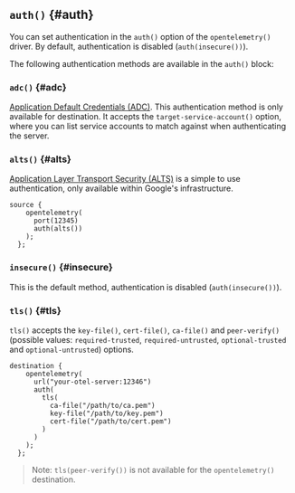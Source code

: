 ---
---
## `auth()` {#auth}

You can set authentication in the `auth()` option of the `opentelemetry()` driver. By default, authentication is disabled (`auth(insecure())`).

The following authentication methods are available in the `auth()` block:

### `adc()` {#adc}

[Application Default Credentials (ADC)](https://cloud.google.com/docs/authentication/application-default-credentials). This authentication method is only available for destination. It accepts the `target-service-account()` option, where you can list service accounts to match against when authenticating the server.

### `alts()` {#alts}

[Application Layer Transport Security (ALTS)](https://grpc.io/docs/languages/cpp/alts/) is a simple to use authentication, only available within Google's infrastructure.

```shell
source {
    opentelemetry(
      port(12345)
      auth(alts())
    );
  };
```

### `insecure()` {#insecure}

This is the default method, authentication is disabled (`auth(insecure())`).

### `tls()` {#tls}

<!-- FIXME xinclude these from the other tls blocks -->

`tls()` accepts the `key-file()`, `cert-file()`, `ca-file()` and `peer-verify()` (possible values:
`required-trusted`, `required-untrusted`, `optional-trusted` and `optional-untrusted`) options.

```shell
destination {
    opentelemetry(
      url("your-otel-server:12346")
      auth(
        tls(
          ca-file("/path/to/ca.pem")
          key-file("/path/to/key.pem")
          cert-file("/path/to/cert.pem")
        )
      )
    );
  };
```

> Note: `tls(peer-verify())` is not available for the `opentelemetry()` destination.
